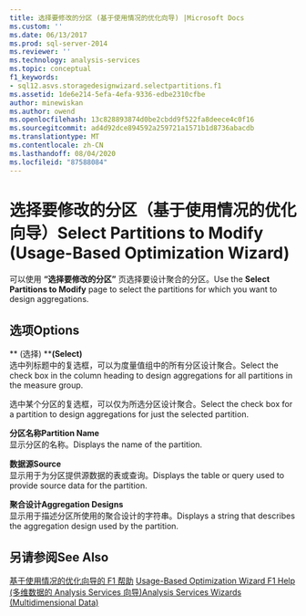 ```yaml
---
title: 选择要修改的分区 (基于使用情况的优化向导) |Microsoft Docs
ms.custom: ''
ms.date: 06/13/2017
ms.prod: sql-server-2014
ms.reviewer: ''
ms.technology: analysis-services
ms.topic: conceptual
f1_keywords:
- sql12.asvs.storagedesignwizard.selectpartitions.f1
ms.assetid: 1de6e214-5efa-4efa-9336-edbe2310cfbe
author: minewiskan
ms.author: owend
ms.openlocfilehash: 13c828893874d0be2cbdd9f522fa8deece4c0f16
ms.sourcegitcommit: ad4d92dce894592a259721a1571b1d8736abacdb
ms.translationtype: MT
ms.contentlocale: zh-CN
ms.lasthandoff: 08/04/2020
ms.locfileid: "87588084"
---
```

# <a name="select-partitions-to-modify-usage-based-optimization-wizard"></a><span data-ttu-id="ebc4f-102">选择要修改的分区（基于使用情况的优化向导）</span><span class="sxs-lookup"><span data-stu-id="ebc4f-102">Select Partitions to Modify (Usage-Based Optimization Wizard)</span></span>
  <span data-ttu-id="ebc4f-103">可以使用 **“选择要修改的分区”** 页选择要设计聚合的分区。</span><span class="sxs-lookup"><span data-stu-id="ebc4f-103">Use the **Select Partitions to Modify** page to select the partitions for which you want to design aggregations.</span></span>  
  
## <a name="options"></a><span data-ttu-id="ebc4f-104">选项</span><span class="sxs-lookup"><span data-stu-id="ebc4f-104">Options</span></span>  
 <span data-ttu-id="ebc4f-105">\*\* (选择) \*\*</span><span class="sxs-lookup"><span data-stu-id="ebc4f-105">**(Select)**</span></span>  
 <span data-ttu-id="ebc4f-106">选中列标题中的复选框，可以为度量值组中的所有分区设计聚合。</span><span class="sxs-lookup"><span data-stu-id="ebc4f-106">Select the check box in the column heading to design aggregations for all partitions in the measure group.</span></span>  
  
 <span data-ttu-id="ebc4f-107">选中某个分区的复选框，可以仅为所选分区设计聚合。</span><span class="sxs-lookup"><span data-stu-id="ebc4f-107">Select the check box for a partition to design aggregations for just the selected partition.</span></span>  
  
 <span data-ttu-id="ebc4f-108">**分区名称**</span><span class="sxs-lookup"><span data-stu-id="ebc4f-108">**Partition Name**</span></span>  
 <span data-ttu-id="ebc4f-109">显示分区的名称。</span><span class="sxs-lookup"><span data-stu-id="ebc4f-109">Displays the name of the partition.</span></span>  
  
 <span data-ttu-id="ebc4f-110">**数据源**</span><span class="sxs-lookup"><span data-stu-id="ebc4f-110">**Source**</span></span>  
 <span data-ttu-id="ebc4f-111">显示用于为分区提供源数据的表或查询。</span><span class="sxs-lookup"><span data-stu-id="ebc4f-111">Displays the table or query used to provide source data for the partition.</span></span>  
  
 <span data-ttu-id="ebc4f-112">**聚合设计**</span><span class="sxs-lookup"><span data-stu-id="ebc4f-112">**Aggregation Designs**</span></span>  
 <span data-ttu-id="ebc4f-113">显示用于描述分区所使用的聚合设计的字符串。</span><span class="sxs-lookup"><span data-stu-id="ebc4f-113">Displays a string that describes the aggregation design used by the partition.</span></span>  
  
## <a name="see-also"></a><span data-ttu-id="ebc4f-114">另请参阅</span><span class="sxs-lookup"><span data-stu-id="ebc4f-114">See Also</span></span>  
 <span data-ttu-id="ebc4f-115">[基于使用情况的优化向导的 F1 帮助](usage-based-optimization-wizard-f1-help.md) </span><span class="sxs-lookup"><span data-stu-id="ebc4f-115">[Usage-Based Optimization Wizard F1 Help](usage-based-optimization-wizard-f1-help.md) </span></span>  
 [<span data-ttu-id="ebc4f-116">&#40;多维数据的 Analysis Services 向导&#41;</span><span class="sxs-lookup"><span data-stu-id="ebc4f-116">Analysis Services Wizards &#40;Multidimensional Data&#41;</span></span>](analysis-services-wizards-multidimensional-data.md)  
  
  
